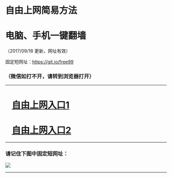 ﻿# 自由上网简易方法

# 电脑、手机一键翻墙

（2017/09/18 更新，网址有效）

固定短网址：https://git.io/free99

### （微信如打不开，请转到浏览器打开）


***





# &nbsp;&nbsp; <a href="http://ft116249110.fwq-tz1005.info/fwqtz01.html?t=091800128733 " target="_blank">自由上网入口1</a>
# &nbsp;&nbsp; <a href="http://ft1898328175.fwq-tz1006.info/fwqtz02.html?t=091800122366 " target="_blank">自由上网入口2</a>
***

### 请记住下图中固定短网址：

<img src="https://s3-us-west-2.amazonaws.com/fwq-1001/yjfq-20170905okok.png" /> 


***

